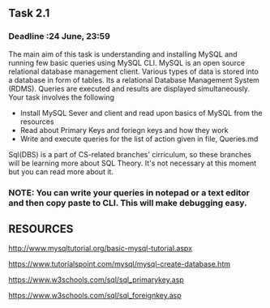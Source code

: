 ## Task 2.1

### Deadline :24 June, 23:59

The main aim of this task is understanding and installing MySQL and running few basic queries using MySQL CLI. MySQL is an open source relational database management client. Various types of data is stored into a database in form of tables. Its a relational Database Management System (RDMS). Queries are executed and results are displayed simultaneously.
Your task involves the following 
<ul>
  <li>Install MySQL Sever and client and read upon basics of MySQL from the resources</li>
  <li>Read about Primary Keys and foriegn keys and how they work</li> 
  <li>Write and execute queries for the list of action given in  file, Queries.md </li>
  
  </ul>

Sql(DBS) is a part of CS-related branches' cirriculum, so these branches will be learning more about SQL Theory. It's not necessary at this moment but you can read more about it. 

### NOTE: You can write your queries in notepad or a text editor and then copy paste to CLI. This will make debugging easy. 

## RESOURCES

http://www.mysqltutorial.org/basic-mysql-tutorial.aspx

https://www.tutorialspoint.com/mysql/mysql-create-database.htm

https://www.w3schools.com/sql/sql_primarykey.asp

https://www.w3schools.com/sql/sql_foreignkey.asp
